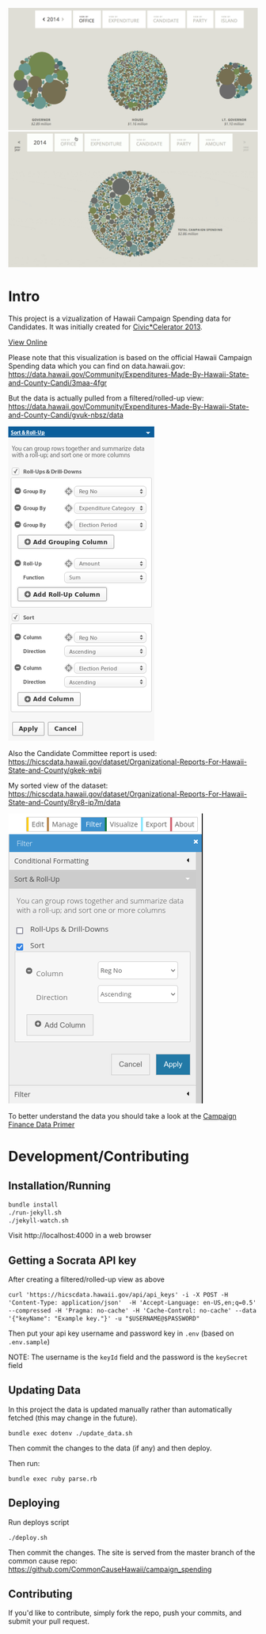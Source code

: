 [![Vizualization Screenshot](_jekyll/images/viz-screenshot.png "Vizualization Screenshot")](http://viz.hawaiicampaignspending.com)
[![Vizualization Gif](_jekyll/images/screenshot.gif "Vizualization Gif")](http://viz.hawaiicampaignspending.com)

# Intro
This project is a vizualization of Hawaii Campaign Spending data for Candidates. It was initially created for [Civic*Celerator 2013](http://civic.celerator.org/).

[View Online](http://viz.hawaiicampaignspending.com)

Please note that this visualization is based on the official Hawaii Campaign
Spending data which you can find on data.hawaii.gov:
https://data.hawaii.gov/Community/Expenditures-Made-By-Hawaii-State-and-County-Candi/3maa-4fgr

But the data is actually pulled from a filtered/rolled-up view:
https://data.hawaii.gov/Community/Expenditures-Made-By-Hawaii-State-and-County-Candi/gvuk-nbsz/data

![Socrata Filter Settings](_jekyll/images/socrata_filter_settings.png "Socrata Filter Settings")

Also the Candidate Committee report is used:
https://hicscdata.hawaii.gov/dataset/Organizational-Reports-For-Hawaii-State-and-County/gkek-wbij

My sorted view of the dataset:
https://hicscdata.hawaii.gov/dataset/Organizational-Reports-For-Hawaii-State-and-County/8ry8-ip7m/data

![Candidate Committee Socrata Filter Settings](_jekyll/images/socrata_candidate_committee_report_filter_settings.png "Candidate Committee Socrata Filter Settings")

To better understand the data you should take a look at the [Campaign Finance Data Primer](https://docs.google.com/document/d/1VC0of6-rLtFrLmpBS8xWDLjLvtoPOr9LBfDJLYy_4fw/edit)

# Development/Contributing

## Installation/Running

    bundle install
    ./run-jekyll.sh
    ./jekyll-watch.sh

Visit http://localhost:4000 in a web browser

## Getting a Socrata API key

After creating a filtered/rolled-up view as above

    curl 'https://hicscdata.hawaii.gov/api/api_keys' -i -X POST -H 'Content-Type: application/json'  -H 'Accept-Language: en-US,en;q=0.5' --compressed -H 'Pragma: no-cache' -H 'Cache-Control: no-cache' --data '{"keyName": "Example key."}' -u "$USERNAME@$PASSWORD"

Then put your api key username and password key in `.env` (based on `.env.sample`)

NOTE: The username is the `keyId` field and the password is the `keySecret` field

## Updating Data

In this project the data is updated manually rather than automatically fetched (this may change in the future).

    bundle exec dotenv ./update_data.sh

Then commit the changes to the data (if any) and then deploy.

Then run:

    bundle exec ruby parse.rb

## Deploying

Run deploys script

    ./deploy.sh

Then commit the changes. The site is served from the master branch of the common cause repo: https://github.com/CommonCauseHawaii/campaign_spending

## Contributing

If you'd like to contribute, simply fork the repo, push your commits, and submit your pull request.
